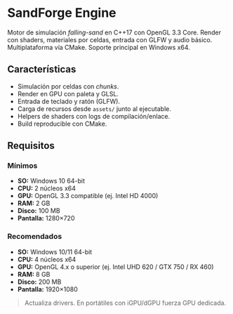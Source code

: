 # SandForge Engine

Motor de simulación *falling-sand* en C++17 con OpenGL 3.3 Core. Render con shaders, materiales por celdas, entrada con GLFW y audio básico. Multiplataforma vía CMake. Soporte principal en Windows x64.

## Características
- Simulación por celdas con *chunks*.
- Render en GPU con paleta y GLSL.
- Entrada de teclado y ratón (GLFW).
- Carga de recursos desde `assets/` junto al ejecutable.
- Helpers de shaders con logs de compilación/enlace.
- Build reproducible con CMake.

## Requisitos

### Mínimos
- **SO:** Windows 10 64-bit  
- **CPU:** 2 núcleos x64  
- **GPU:** OpenGL 3.3 compatible (ej. Intel HD 4000)  
- **RAM:** 2 GB  
- **Disco:** 100 MB  
- **Pantalla:** 1280×720  

### Recomendados
- **SO:** Windows 10/11 64-bit  
- **CPU:** 4 núcleos x64  
- **GPU:** OpenGL 4.x o superior (ej. Intel UHD 620 / GTX 750 / RX 460)  
- **RAM:** 8 GB  
- **Disco:** 200 MB  
- **Pantalla:** 1920×1080  

> Actualiza drivers. En portátiles con iGPU/dGPU fuerza GPU dedicada.
